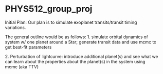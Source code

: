 # PHYS512_group_proj

Initial Plan:
Our plan is to simulate exoplanet transits/transit timing variations.

The general outline would be as follows:
1.⁠ simulate orbital dynamics of system w/ one planet around a Star; generate transit data and use mcmc to get best-fit parameters

2.⁠ ⁠Perturbation of lightcurve: introduce additional planet(s) and see what we can learn about the properties about the planet(s) in the system using mcmc (aka TTV)
